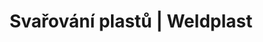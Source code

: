 ---
Link: "file:/Users/vinayakpatel/Downloads/www.weldplast.cz/sk/produkty/svarovani-plastu/stresni-hydroizolace/zkusebni-zarizeni"
product_name: "null"
product_id: "null"
title: "Svařování plastů | Weldplast"
product_desc: ""
product_specs: ""
product_downloads: ""
href: ""
accessories: ""
similar_products: ""
---